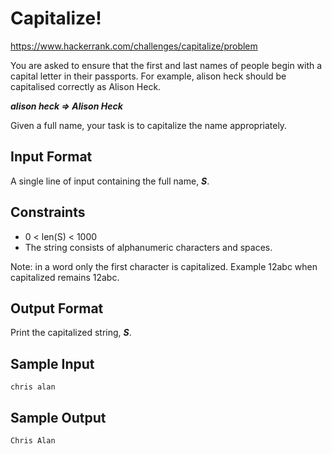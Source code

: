 # Capitalize!

https://www.hackerrank.com/challenges/capitalize/problem

You are asked to ensure that the first and last names of people begin with a capital letter in their passports. For example, alison heck should be capitalised correctly as Alison Heck.

***alison heck => Alison Heck***

Given a full name, your task is to capitalize the name appropriately.

## Input Format

A single line of input containing the full name, ***S***.

## Constraints

- 0 < len(S) < 1000
- The string consists of alphanumeric characters and spaces.

Note: in a word only the first character is capitalized. Example 12abc when capitalized remains 12abc.

## Output Format

Print the capitalized string, ***S***.

## Sample Input

    chris alan

## Sample Output

    Chris Alan
